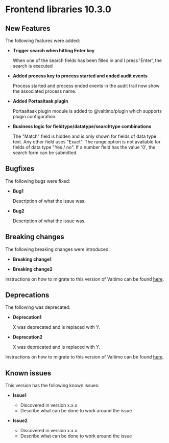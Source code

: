 # Frontend libraries 10.3.0

## New Features

The following features were added:

* **Trigger search when hitting Enter key**

  When one of the search fields has been filled in and I press 'Enter', the search is executed

* **Added process key to process started and ended audit events**

  Process started and process ended events in the audit trail now show the associated process name.

* **Added Portaaltaak plugin**

  Portaaltaak plugin module is added to @valtimo/plugin which supports plugin configuration.

* **Business logic for fieldtype/datatype/searchtype combinations**

  The "Match" field is hidden and is only shown for fields of data type text. Any other field uses "Exact".
  The range option is not available for fields of data type "Yes / no".
  If a number field has the value '0', the search form can be submitted.

## Bugfixes

The following bugs were fixed:

* **Bug1**

  Description of what the issue was.

* **Bug2**

  Description of what the issue was.

## Breaking changes

The following breaking changes were introduced:

* **Breaking change1**

* **Breaking change2**

Instructions on how to migrate to this version of Valtimo can be found [here](migration.md).

## Deprecations

The following was deprecated:

* **Deprecation1**

  X was deprecated and is replaced with Y.
* **Deprecation2**

  X was deprecated and is replaced with Y.

Instructions on how to migrate to this version of Valtimo can be found [here](migration.md).

## Known issues

This version has the following known issues:

* **Issue1**
    * Discovered in version x.x.x
    * Describe what can be done to work around the issue

* **Issue2**
    * Discovered in version x.x.x
    * Describe what can be done to work around the issue
